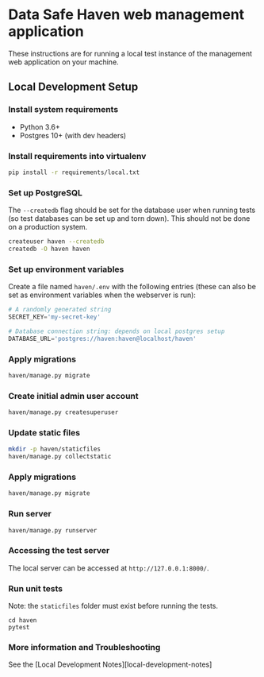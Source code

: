 # Data Safe Haven web management application

These instructions are for running a local test instance of the management web application on your machine.


## Local Development Setup

### Install system requirements

* Python 3.6+
* Postgres 10+ (with dev headers)

### Install requirements into virtualenv

```bash
pip install -r requirements/local.txt
```

### Set up PostgreSQL

The `--createdb` flag should be set for the database user when running tests (so test databases can be set up and torn down). This should not be done on a production system.

```bash
createuser haven --createdb
createdb -O haven haven
```

### Set up environment variables

Create a file named `haven/.env` with the following entries (these can also be set as environment variables
when the webserver is run):

```python
# A randomly generated string
SECRET_KEY='my-secret-key'

# Database connection string: depends on local postgres setup
DATABASE_URL='postgres://haven:haven@localhost/haven'
```

### Apply migrations

```bash
haven/manage.py migrate
```

### Create initial admin user account

```bash
haven/manage.py createsuperuser
```

### Update static files

```bash
mkdir -p haven/staticfiles
haven/manage.py collectstatic
```

### Apply migrations

```bash
haven/manage.py migrate
```

### Run server

```bash
haven/manage.py runserver
```

### Accessing the test server
The local server can be accessed at `http://127.0.0.1:8000/`.


### Run unit tests
Note: the `staticfiles` folder must exist before running the tests.


```
cd haven
pytest

```
### More information and Troubleshooting

See the [Local Development Notes][local-development-notes]
